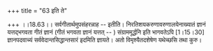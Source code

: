 +++
title = "63 इति ते"

+++
।।18.63।। सर्वगीतार्थमुपसंहरन्नाह -- इतीति। निरतिशयकरुणावरुणालयेनाख्यातं
ज्ञानं यत्तद्भगवता गीतं ज्ञानं (गीतं भगवता ज्ञानं यत्तत् -- )
संग्राममूर्द्धनि इति भागवतेऽपि \[1।15।30\] ज्ञानपदवाच्यं
सर्ववेदान्तसिद्धान्तसारं इदमिति ज्ञायते। अतो विमृश्यैतदशेषेण यथेच्छसि
तथा कुरु।
